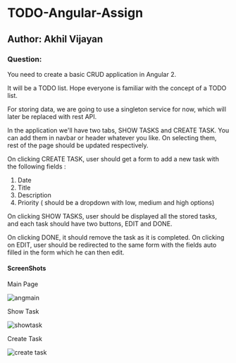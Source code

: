 # TODO-Angular-Assign

## Author: Akhil Vijayan

### Question:

You need to create a basic CRUD application in Angular 2.

It will be a TODO list. Hope everyone is familiar with the concept of a TODO list.

For storing data, we are going to use a singleton service for now, which will later be replaced with rest API.

In the application we'll have two tabs, SHOW TASKS and CREATE TASK. You can add them in navbar or header whatever you like. 
On selecting them, rest of the page should be updated respectively.

On clicking CREATE TASK, user should get a form to add a new task with the following fields :
1. Date
2. Title
3. Description
4. Priority ( should be a dropdown with low, medium and high options)

On clicking SHOW TASKS, user should be displayed all the stored tasks, and each task should have two buttons, EDIT and DONE.

On clicking DONE, it should remove the task as it is completed.
On clicking on EDIT, user should be redirected to the same form with the fields auto filled in the form which he can then edit.

#### ScreenShots

Main Page

![angmain](https://cloud.githubusercontent.com/assets/25051863/23101683/6adb8c70-f6bf-11e6-8c1a-387bf1c67b08.png)

Show Task

![showtask](https://cloud.githubusercontent.com/assets/25051863/23101687/72014472-f6bf-11e6-8bd9-388a8ce64d41.png)

Create Task

![create task](https://cloud.githubusercontent.com/assets/25051863/23101688/76825568-f6bf-11e6-9004-1ab53b2a8456.png)
